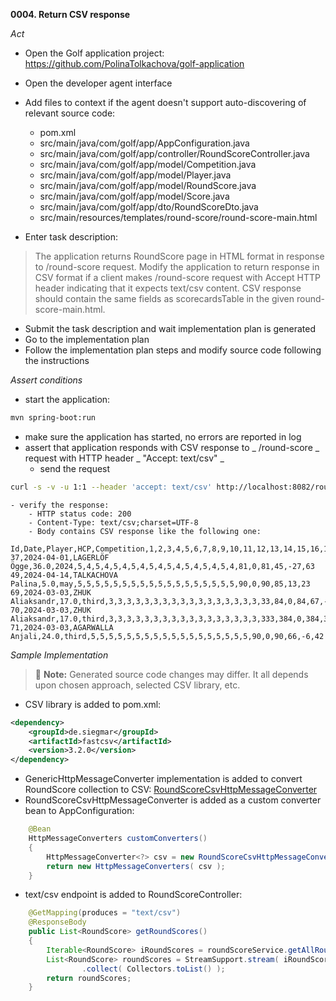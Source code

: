 **0004. Return CSV response**

*Act*

- Open the Golf application project:
https://github.com/PolinaTolkachova/golf-application

- Open the developer agent interface
- Add files to context if the agent doesn't support auto-discovering of relevant source code:
    - pom.xml
    - src/main/java/com/golf/app/AppConfiguration.java
    - src/main/java/com/golf/app/controller/RoundScoreController.java
    - src/main/java/com/golf/app/model/Competition.java
    - src/main/java/com/golf/app/model/Player.java
    - src/main/java/com/golf/app/model/RoundScore.java
    - src/main/java/com/golf/app/model/Score.java
    - src/main/java/com/golf/app/dto/RoundScoreDto.java
    - src/main/resources/templates/round-score/round-score-main.html
- Enter task description:

> The application returns RoundScore page in HTML format in response to /round-score request.
Modify the application to return response in CSV format if a client makes /round-score request with Accept HTTP header indicating that it expects text/csv content. CSV response should contain the same fields as scorecardsTable in the given round-score-main.html.

- Submit the task description and wait implementation plan is generated
- Go to the implementation plan
- Follow the implementation plan steps and modify source code following the instructions

*Assert conditions*

- start the application:

```bash
mvn spring-boot:run
```

- make sure the application has started, no errors are reported in log
- assert that application responds with CSV response to  _ /round-score _  request with HTTP header  _ "Accept: text/csv" _  
    - send the request

```bash
curl -s -v -u 1:1 --header 'accept: text/csv' http://localhost:8082/round-score
```

    - verify the response:
        - HTTP status code: 200
        - Content-Type: text/csv;charset=UTF-8
        - Body contains CSV response like the following one:

```csv
Id,Date,Player,HCP,Competition,1,2,3,4,5,6,7,8,9,10,11,12,13,14,15,16,17,18,Stroke,Penalty,GrossScore,NetScore,NetScorePar,Stableford
37,2024-04-01,LAGERLÖF Ögge,36.0,2024,5,4,5,4,5,4,5,4,5,4,5,4,5,4,5,4,5,4,81,0,81,45,-27,63
49,2024-04-14,TALKACHOVA Palina,5.0,may,5,5,5,5,5,5,5,5,5,5,5,5,5,5,5,5,5,5,90,0,90,85,13,23
69,2024-03-03,ZHUK Aliaksandr,17.0,third,3,3,3,3,3,3,3,3,3,3,3,3,3,3,3,3,3,33,84,0,84,67,-5,67
70,2024-03-03,ZHUK Aliaksandr,17.0,third,3,3,3,3,3,3,3,3,3,3,3,3,3,3,3,3,3,333,384,0,384,367,295,67
71,2024-03-03,AGARWALLA Anjali,24.0,third,5,5,5,5,5,5,5,5,5,5,5,5,5,5,5,5,5,5,90,0,90,66,-6,42
```

*Sample Implementation*

> :memo: **Note:** Generated source code changes may differ. It all depends upon chosen approach, selected CSV library, etc.

- CSV library is added to pom.xml:

```xml
<dependency>
    <groupId>de.siegmar</groupId>
    <artifactId>fastcsv</artifactId>
    <version>3.2.0</version>
</dependency>
```

- GenericHttpMessageConverter implementation is added to convert RoundScore collection to CSV: [RoundScoreCsvHttpMessageConverter](RoundScoreCsvHttpMessageConverter.java)
- RoundScoreCsvHttpMessageConverter is added as a custom converter bean to AppConfiguration:

```java
    @Bean
    HttpMessageConverters customConverters()
    {
        HttpMessageConverter<?> csv = new RoundScoreCsvHttpMessageConverter();
        return new HttpMessageConverters( csv );
    }
```

- text/csv endpoint is added to RoundScoreController:

```java
    @GetMapping(produces = "text/csv")
    @ResponseBody
    public List<RoundScore> getRoundScores()
    {
        Iterable<RoundScore> iRoundScores = roundScoreService.getAllRoundScores();
        List<RoundScore> roundScores = StreamSupport.stream( iRoundScores.spliterator(), false )
                .collect( Collectors.toList() );
        return roundScores;
    }
```